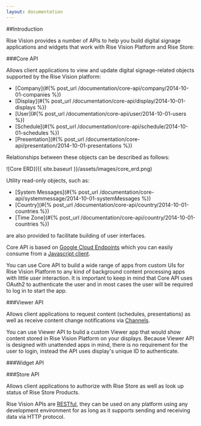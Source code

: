 ```yaml
---
layout: documentation
---
```

##Introduction

Rise Vision provides a number of APIs to help you build digital signage applications and widgets that work with Rise Vision Platform and Rise Store:

###Core API

Allows client applications to view and update digital signage-related objects supported by the Rise Vision platform:

- [Company](#{% post_url /documentation/core-api/company/2014-10-01-companies %})
- [Display](#{% post_url /documentation/core-api/display/2014-10-01-displays %})
- [User](#{% post_url /documentation/core-api/user/2014-10-01-users %})
- [Schedule](#{% post_url /documentation/core-api/schedule/2014-10-01-schedules %})
- [Presentation](#{% post_url /documentation/core-api/presentation/2014-10-01-presentations %})
  
Relationships between these objects can be described as follows:

![Core ERD]({{ site.baseurl }}/assets/images/core_erd.png)

Utility read-only objects, such as:

- [System Messages](#{% post_url /documentation/core-api/systemmessage/2014-10-01-systemMessages %})
- [Country](#{% post_url /documentation/core-api/country/2014-10-01-countries %})
- [Time Zone](#{% post_url /documentation/core-api/country/2014-10-01-countries %})

are also provided to facilitate building of user interfaces.

Core API is based on [Google Cloud Endpoints](https://cloud.google.com/appengine/docs/java/endpoints/) which you can easily consume from a [Javascript client](https://cloud.google.com/appengine/docs/java/endpoints/consume_js).  
  
You can use Core API to build a wide range of apps from custom UIs for Rise Vision Platform to any kind of background content processing apps with little user interaction.
It is important to keep in mind that Core API uses OAuth2 to authenticate the user and in most cases the user will be required to log in to start the app.     

###Viewer API

Allows client applications to request content (schedules, presentations) as well as receive content change notifications via [Channels](https://cloud.google.com/appengine/docs/java/channel/).

You can use Viewer API to build a custom Viewer app that would show content stored in Rise Vision Platform on your displays. 
Because Viewer API is designed with unattended apps in mind, there is no requirement for the user to login, instead the API uses display's unique ID to authenticate. 

###Widget API





###Store API

Allows client applications to authorize with Rise Store as well as look up status of Rise Store Products.


Rise Vision APIs are [RESTful](http://en.wikipedia.org/wiki/Representational_state_transfer), they can be used on any platform using any development environment for as long as it supports sending and receiving data via HTTP protocol. 
